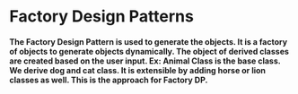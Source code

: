# Factory Design Patterns

<h4> The Factory Design Pattern is used to generate the objects.
     It is a factory of objects to generate objects dynamically.  
     The object of derived classes are created based on the user input.
     Ex:
        Animal Class is the base class. 
        We derive dog and cat class.
        It is extensible by adding horse or lion classes as well.
        This is the approach for Factory DP.
</h4>

